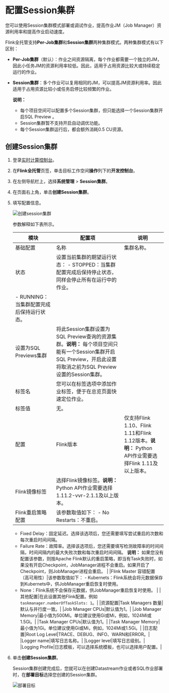 # 配置Session集群

您可以使用Session集群模式部署或调试作业，提高作业JM（Job Manager）资源利用率和提高作业启动速度。

Flink全托管支持**Per-Job集群**和**Session集群**两种集群模式。两种集群模式有以下区别：

-   **Per-Job集群**（默认）：作业之间资源隔离，每个作业都需要一个独立的JM，因此小任务JM的资源利用率较低。因此，适用于占用资源比较大或持续稳定运行的作业。
-   **Session集群**：多个作业可以复用相同的JM，可以提高JM资源利用率。因此适用于占用资源比较小或任务启停比较频繁的作业。

    **说明：**

    -   每个项目空间可以配置多个Session集群，但只能选择一个Session集群开启SQL Preview 。
    -   Session集群暂不支持开启自动调优功能。
    -   每个Session集群运行后，都会额外消耗0.5 CU资源。

## 创建Session集群

1.  登录[实时计算控制台](https://realtime-compute.console.aliyun.com/console/cell?spm=a2c4g.11186623.2.16.1a8023a9J8TiPV)。

2.  在**Flink全托管**页签，单击目标工作空间**操作**列下的**开发控制台**。

3.  在左侧导航栏上，选择**系统管理** \> **Session集群**。

4.  在页面右上角，单击**创建Session集群**。

5.  填写配置信息。

    ![创建session集群](https://static-aliyun-doc.oss-accelerate.aliyuncs.com/assets/img/zh-CN/0997574161/p187373.png)

    参数解释如下表所示。

    |模块|配置项|说明|
    |--|---|--|
    |基础配置|名称|集群名称。|
    |状态|设置当前集群的期望运行状态：    -   STOPPED：当集群配置完成后保持停止状态，同样会停止所有在运行中的作业。
    -   RUNNING：当集群配置完成后保持运行状态。 |
    |设置为SQL Previews集群|将此Session集群设置为SQL Preview查询的资源集群。**说明：** 每个项目空间只能有一个Session集群开启SQL Preview，开启此设置将取消之前为SQL Preview设置的Session集群。 |
    |标签名|您可以在标签选项中添加作业标签，便于在总览页面快速定位作业。|
    |标签值|无。|
    |配置|Flink版本|仅支持Flink 1.10、Flink 1.11和Flink 1.12版本。**说明：** Python API作业需要选择Flink 1.11及以上版本。 |
    |Flink镜像标签|选择Flink镜像标签。**说明：** Python API作业需要选择1.11.2-vvr-2.1.1及以上版本。 |
    |Flink重启策略配置|该参数取值如下：    -   No Restarts：不重启。
    -   Fixed Delay：固定延迟。选择该选项后，您还需要填写尝试重启的次数和每次重启时间间隔。
    -   Failure Rate：故障率。选择该选项后，您还需要填写检测故障率的时间间隔，时间间隔内的最大失败次数和每次重启时间间隔。
**说明：** 如果您没有配置该参数，则按Apache Flink默认的重启策略，即当有Task失败时，如果没有开启Checkpoint，JobManager进程不会重启。如果开启了Checkpoint，则JobManager进程会重启。 |
    |Flink Master 容错配置（高可用性）|该参数取值如下：    -   Kubernets：Flink系统会将元数据保存到Kubernets中，供JobManager重启恢复时使用。
    -   None：Flink系统不会保存元数据，供JobManager重启恢复时使用。 |
    |其他配置|在此设置其他Flink配置。例如`taskmanager.numberOfTaskSlots: 1`。|
    |资源配置|Task Managers 数量|默认与并行度一致。|
    |Job Manager CPUs|默认值为1。|
    |Job Manager Memory|最小值为500Mi。单位建议使用Gi或Mi，例如，1024Mi或1.5Gi。|
    |Task Manager CPUs|默认值为1。|
    |Task Manager Memory|最小值为1Gi。单位建议使用Gi或Mi，例如，1024Mi或1.5Gi。|
    |日志配置|Root Log Level|TRACE、DEBUG、INFO、WARN和ERROR。|
    |Logger name|填写日志名称。|
    |Logger level|填写日志级别。|
    |Logging Profile|日志模板，可以选择系统模板，也可以选择用户配置。|

6.  单击**创建Session集群**。

    Session集群创建完成后，您就可以在创建Datastream作业或者SQL作业部署时，在**部署目标**选择您创建的Session集群。

    ![部署目标](https://static-aliyun-doc.oss-accelerate.aliyuncs.com/assets/img/zh-CN/3341796061/p187554.png)


